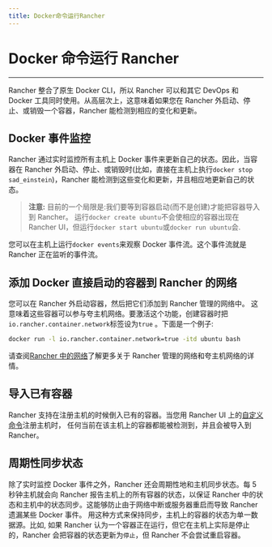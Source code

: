 ```yaml
---
title: Docker命令运行Rancher
---
```


# Docker 命令运行 Rancher

---

Rancher 整合了原生 Docker CLI，所以 Rancher 可以和其它 DevOps 和 Docker 工具同时使用。从高层次上，这意味着如果您在 Rancher 外启动、停止、或销毁一个容器，Rancher 能检测到相应的变化和更新。

## Docker 事件监控

Rancher 通过实时监控所有主机上 Docker 事件来更新自己的状态。因此，当容器在 Rancher 外启动、停止、或销毁时(比如，直接在主机上执行`docker stop sad_einstein`)，Rancher 能检测到这些变化和更新，并且相应地更新自己的状态。

> **注意:** 目前的一个局限是:我们要等到容器启动(而不是创建)才能把容器导入到 Rancher。 运行`docker create ubuntu`不会使相应的容器出现在 Rancher UI，但运行`docker start ubuntu`或`docker run ubuntu`会.

您可以在主机上运行`docker events`来观察 Docker 事件流。这个事件流就是 Rancher 正在监听的事件流。

## 添加 Docker 直接启动的容器到 Rancher 的网络

您可以在 Rancher 外启动容器，然后把它们添加到 Rancher 管理的网络中。 这意味着这些容器可以参与夸主机网络。要激活这个功能，创建容器时把`io.rancher.container.network`标签设为`true` 。下面是一个例子:

```bash
docker run -l io.rancher.container.network=true -itd ubuntu bash
```

请查阅[Rancher 中的网络](/docs/rancher1/rancher-service/networking/_index)了解更多关于 Rancher 管理的网络和夸主机网络的详情。

## 导入已有容器

Rancher 支持在注册主机的时候倒入已有的容器。当您用 Rancher UI 上的[自定义命令](/docs/rancher1/infrastructure/hosts/custom/_index)注册主机时， 任何当前在该主机上的容器都能被检测到，并且会被导入到 Rancher。

## 周期性同步状态

除了实时监控 Docker 事件之外，Rancher 还会周期性地和主机同步状态。每 5 秒钟主机就会向 Rancher 报告主机上的所有容器的状态，以保证 Rancher 中的状态和主机中的状态同步。这能够防止由于网络中断或服务器重启而导致 Rancher 遗漏某些 Docker 事件。 用这种方式来保持同步，主机上的容器的状态为单一数据源。比如, 如果 Rancher 认为一个容器正在运行，但它在主机上实际是停止的，Rancher 会把容器的状态更新为`停止`，但 Rancher 不会尝试重启容器。
